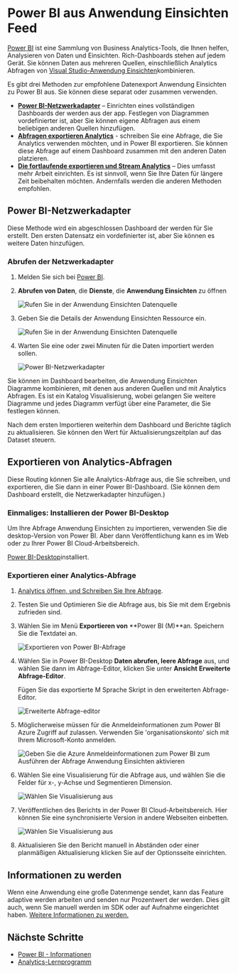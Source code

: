 <properties 
    pageTitle="Exportieren von Anwendung Einsichten nach Power BI | Microsoft Azure" 
    description="Analytics-Abfragen können in Power BI angezeigt werden." 
    services="application-insights" 
    documentationCenter=""
    authors="noamben" 
    manager="douge"/>

<tags 
    ms.service="application-insights" 
    ms.workload="tbd" 
    ms.tgt_pltfrm="ibiza" 
    ms.devlang="na" 
    ms.topic="article" 
    ms.date="10/18/2016" 
    ms.author="awills"/>

# <a name="feed-power-bi-from-application-insights"></a>Power BI aus Anwendung Einsichten Feed

[Power BI](http://www.powerbi.com/) ist eine Sammlung von Business Analytics-Tools, die Ihnen helfen, Analysieren von Daten und Einsichten. Rich-Dashboards stehen auf jedem Gerät. Sie können Daten aus mehreren Quellen, einschließlich Analytics Abfragen von [Visual Studio-Anwendung Einsichten](app-insights-overview.md)kombinieren.

Es gibt drei Methoden zur empfohlene Datenexport Anwendung Einsichten zu Power BI aus. Sie können diese separat oder zusammen verwenden.

* [**Power BI-Netzwerkadapter**](#power-pi-adapter) – Einrichten eines vollständigen Dashboards der werden aus der app. Festlegen von Diagrammen vordefinierter ist, aber Sie können eigene Abfragen aus einem beliebigen anderen Quellen hinzufügen.
* [**Abfragen exportieren Analytics**](#export-analytics-queries) - schreiben Sie eine Abfrage, die Sie Analytics verwenden möchten, und in Power BI exportieren. Sie können diese Abfrage auf einem Dashboard zusammen mit den anderen Daten platzieren.
* [**Die fortlaufende exportieren und Stream Analytics**](app-insights-export-stream-analytics.md) – Dies umfasst mehr Arbeit einrichten. Es ist sinnvoll, wenn Sie Ihre Daten für längere Zeit beibehalten möchten. Andernfalls werden die anderen Methoden empfohlen.

## <a name="power-bi-adapter"></a>Power BI-Netzwerkadapter

Diese Methode wird ein abgeschlossen Dashboard der werden für Sie erstellt. Den ersten Datensatz ein vordefinierter ist, aber Sie können es weitere Daten hinzufügen.

### <a name="get-the-adapter"></a>Abrufen der Netzwerkadapter

1. Melden Sie sich bei [Power BI](https://app.powerbi.com/).
2. **Abrufen von Daten**, die **Dienste**, die **Anwendung Einsichten** zu öffnen

    ![Rufen Sie in der Anwendung Einsichten Datenquelle](./media/app-insights-export-power-bi/power-bi-adapter.png)

3. Geben Sie die Details der Anwendung Einsichten Ressource ein.

    ![Rufen Sie in der Anwendung Einsichten Datenquelle](./media/app-insights-export-power-bi/azure-subscription-resource-group-name.png)

4. Warten Sie eine oder zwei Minuten für die Daten importiert werden sollen.

    ![Power BI-Netzwerkadapter](./media/app-insights-export-power-bi/010.png)


Sie können im Dashboard bearbeiten, die Anwendung Einsichten Diagramme kombinieren, mit denen aus anderen Quellen und mit Analytics Abfragen. Es ist ein Katalog Visualisierung, wobei gelangen Sie weitere Diagramme und jedes Diagramm verfügt über eine Parameter, die Sie festlegen können.

Nach dem ersten Importieren weiterhin dem Dashboard und Berichte täglich zu aktualisieren. Sie können den Wert für Aktualisierungszeitplan auf das Dataset steuern.


## <a name="export-analytics-queries"></a>Exportieren von Analytics-Abfragen

Diese Routing können Sie alle Analytics-Abfrage aus, die Sie schreiben, und exportieren, die Sie dann in einer Power BI-Dashboard. (Sie können dem Dashboard erstellt, die Netzwerkadapter hinzufügen.)

### <a name="one-time-install-power-bi-desktop"></a>Einmaliges: Installieren der Power BI-Desktop

Um Ihre Abfrage Anwendung Einsichten zu importieren, verwenden Sie die desktop-Version von Power BI. Aber dann Veröffentlichung kann es im Web oder zu Ihrer Power BI Cloud-Arbeitsbereich. 

[Power BI-Desktop](https://powerbi.microsoft.com/en-us/desktop/)installiert.

### <a name="export-an-analytics-query"></a>Exportieren einer Analytics-Abfrage

1. [Analytics öffnen, und Schreiben Sie Ihre Abfrage](app-insights-analytics-tour.md).
2. Testen Sie und Optimieren Sie die Abfrage aus, bis Sie mit dem Ergebnis zufrieden sind.
3. Wählen Sie im Menü **Exportieren von** **Power BI (M)**an. Speichern Sie die Textdatei an.

    ![Exportieren von Power BI-Abfrage](./media/app-insights-export-power-bi/analytics-export-power-bi.png)
4. Wählen Sie in Power BI-Desktop **Daten abrufen, leere Abfrage** aus, und wählen Sie dann im Abfrage-Editor, klicken Sie unter **Ansicht** **Erweiterte Abfrage-Editor**.


    Fügen Sie das exportierte M Sprache Skript in den erweiterten Abfrage-Editor.

    ![Erweiterte Abfrage-editor](./media/app-insights-export-power-bi/power-bi-import-analytics-query.png)

5. Möglicherweise müssen für die Anmeldeinformationen zum Power BI Azure Zugriff auf zulassen. Verwenden Sie 'organisationskonto' sich mit Ihrem Microsoft-Konto anmelden.

    ![Geben Sie die Azure Anmeldeinformationen zum Power BI zum Ausführen der Abfrage Anwendung Einsichten aktivieren](./media/app-insights-export-power-bi/power-bi-import-sign-in.png)

6. Wählen Sie eine Visualisierung für die Abfrage aus, und wählen Sie die Felder für x-, y-Achse und Segmentieren Dimension.

    ![Wählen Sie Visualisierung aus](./media/app-insights-export-power-bi/power-bi-analytics-visualize.png)

7. Veröffentlichen des Berichts in der Power BI Cloud-Arbeitsbereich. Hier können Sie eine synchronisierte Version in andere Webseiten einbetten.

    ![Wählen Sie Visualisierung aus](./media/app-insights-export-power-bi/publish-power-bi.png)
 
8. Aktualisieren Sie den Bericht manuell in Abständen oder einer planmäßigen Aktualisierung klicken Sie auf der Optionsseite einrichten.


## <a name="about-sampling"></a>Informationen zu werden

Wenn eine Anwendung eine große Datenmenge sendet, kann das Feature adaptive werden arbeiten und senden nur Prozentwert der werden. Dies gilt auch, wenn Sie manuell werden im SDK oder auf Aufnahme eingerichtet haben. [Weitere Informationen zu werden.](app-insights-sampling.md)
 

## <a name="next-steps"></a>Nächste Schritte

* [Power BI - Informationen](http://www.powerbi.com/learning/)
* [Analytics-Lernprogramm](app-insights-analytics-tour.md)
